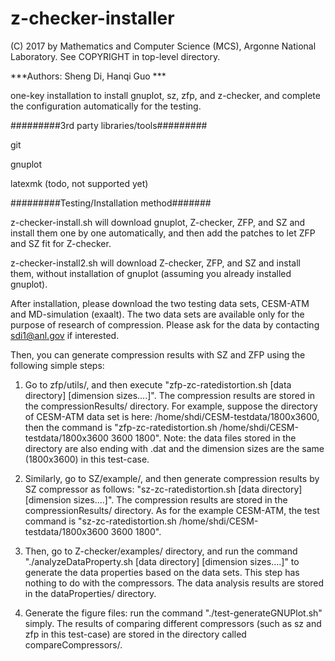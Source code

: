# z-checker-installer

 (C) 2017 by Mathematics and Computer Science (MCS), Argonne National Laboratory.
       See COPYRIGHT in top-level directory.

***Authors: Sheng Di, Hanqi Guo ***

one-key installation to install gnuplot, sz, zfp, and z-checker, and complete the configuration automatically for the testing.

#########3rd party libraries/tools#########

git

gnuplot

latexmk (todo, not supported yet)


#########Testing/Installation method#######

z-checker-install.sh will download gnuplot, Z-checker, ZFP, and SZ and install them one by one automatically, and then add the patches to let ZFP and SZ fit for Z-checker.

z-checker-install2.sh will download Z-checker, ZFP, and SZ and install them, without installation of gnuplot (assuming you already installed gnuplot).

After installation, please download the two testing data sets, CESM-ATM and MD-simulation (exaalt). The two data sets are available only for the purpose of research of compression. Please ask for the data by contacting sdi1@anl.gov if interested.
 
Then, you can generate compression results with SZ and ZFP using the following simple steps: 

1. Go to zfp/utils/, and then execute "zfp-zc-ratedistortion.sh [data directory] [dimension sizes....]". The compression results are stored in the compressionResults/ directory.
	For example, suppose the directory of CESM-ATM data set is here: /home/shdi/CESM-testdata/1800x3600, then the command is "zfp-zc-ratedistortion.sh /home/shdi/CESM-testdata/1800x3600 3600 1800". Note: the data files stored in the directory are also ending with .dat and the dimension sizes are the same (1800x3600) in this test-case.

2. Similarly, go to SZ/example/, and then generate compression results by SZ compressor as follows: "sz-zc-ratedistortion.sh [data directory] [dimension sizes....]". The compression results are stored in the compressionResults/ directory.
	As for the example CESM-ATM, the test command is "sz-zc-ratedistortion.sh /home/shdi/CESM-testdata/1800x3600 3600 1800".

3. Then, go to Z-checker/examples/ directory, and run the command "./analyzeDataProperty.sh [data directory] [dimension sizes....]" to generate the data properties based on the data sets. This step has nothing to do with the compressors. The data analysis results are stored in the dataProperties/ directory. 

4. Generate the figure files: run the command "./test-generateGNUPlot.sh" simply. The results of comparing different compressors (such as sz and zfp in this test-case) are stored in the directory called compareCompressors/.


